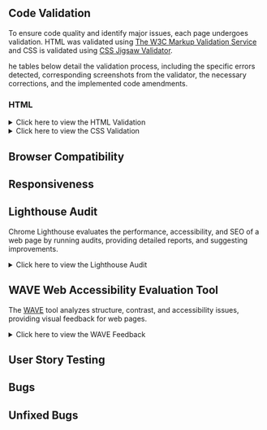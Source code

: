 ## Code Validation

To ensure code quality and identify major issues, each page undergoes validation. HTML was validated using [The W3C Markup Validation Service](https://validator.w3.org/) and CSS is validated using [CSS Jigsaw Validator](https://jigsaw.w3.org/css-validator/).

he tables below detail the validation process, including the specific errors detected, corresponding screenshots from the validator, the necessary corrections, and the implemented code amendments.

### HTML

<details>
<summary>Click here  to view the HTML Validation </summary>
 
 
 **Page** | **Screenshot** | **Changes to be made** | **Changes made** | **Final result** 
---|---|---|---|---
 Home | ![screenot](assets/images/documentation/testing/validator/index-v-before.png) | Stray div | Removed stray div | ![screenot](assets/images/documentation/testing/validator/index-v-after.png) 
 Book Now | ![screenot](assets/images/documentation/testing/validator/booking-v-before.png) | The input type was set incorrectly.  <br><br> The required attribute was duplicated, <br><br> The form method and action were written incorrectly. The form element was not closed correctly. | Changed the input type to 'text' to ensure the placeholder attribute functions correctly. <br><br> Removed the duplicate 'required' attribute. <br><br> Updated the form's method to 'GET' and set its action to 'confirmation.html'. Closed the form element correctly. | ![screenot](assets/images/documentation/testing/validator/booking-v-after.png)

- The packages page is not included in the table above as it passed the HTML validation test.

 </details>

<details>
<summary>Click here  to view the CSS Validation </summary>

| **Page**        | **Screenshot**                                                              | **Changes to be made**                               | **Changes made**                                                        | **Updated Screenshot**                                                     |
| --------------- | --------------------------------------------------------------------------- | ---------------------------------------------------- | ----------------------------------------------------------------------- | -------------------------------------------------------------------------- |
| CSS style sheet | ![screenot](assets/images/documentation/testing/validator/css-v-before.png) | Font-size and padding values / format were incorrect | Padding removed as it was not necessary and font-size value was chnaged | ![screenot](assets/images/documentation/testing/validator/css-v-after.png) |
|                 |                                                                             |                                                      |

 </details>

## Browser Compatibility

## Responsiveness

## Lighthouse Audit

Chrome Lighthouse evaluates the performance, accessibility, and SEO of a web page by running audits, providing detailed reports, and suggesting improvements.

<details>
<summary>Click here  to view the Lighthouse Audit </summary>


 </details>

## WAVE Web Accessibility Evaluation Tool

The [WAVE](https://wave.webaim.org/) tool analyzes structure, contrast, and accessibility issues, providing visual feedback for web pages.

<details>
<summary>Click here  to view the WAVE Feedback </summary>

 </details>

## User Story Testing

## Bugs

## Unfixed Bugs
